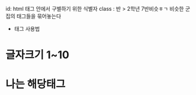 id: html 태그 안에서 구별하기 위한 식별자
class : 반 > 2학년 7반비슷ㅎㄱ
비슷한 군집의 태그들을 묶어놓는다

- 태그 사용법
<h1> <h1> 
글자크기 1~10
<h1 class="myclass">나는 해당태그</h1>
